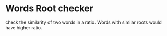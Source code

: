 ﻿# Words Root checker
check the similarity of two words in a ratio. Words with similar roots would have higher ratio.
